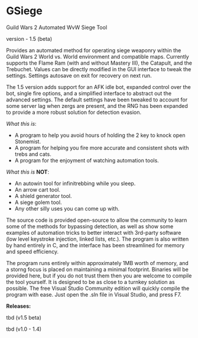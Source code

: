 # GSiege
Guild Wars 2 Automated WvW Siege Tool

version - 1.5 (beta)

Provides an automated method for operating siege weaponry within the Guild Wars 2 World vs. World environment and compatible maps. Currently supports the Flame Ram (with and without Mastery III), the Catapult, and the Trebuchet. Values can be directly modified in the GUI interface to tweak the settings. Settings autosave on exit for recovery on next run.

The 1.5 version adds support for an AFK idle bot, expanded control over the bot, single fire options, and a simplified interface to abstract out the advanced settings. The default settings have been tweaked to account for some server lag when zergs are present, and the RNG has been expanded to provide a more robust solution for detection evasion.


*What this is*:
- A program to help you avoid hours of holding the 2 key to knock open Stonemist.
- A program for helping you fire more accurate and consistent shots with trebs and cats.
- A program for the enjoyment of watching automation tools.

*What this is* **NOT**:
- An autowin tool for infinitrebbing while you sleep.
- An arrow cart tool.
- A shield generator tool.
- A siege golem tool.
- Any other silly uses you can come up with.


The source code is provided open-source to allow the community to learn some of the methods for bypassing detection, as well as show some examples of automation tricks to better interact with 3rd-party software (low level keystroke injection, linked lists, etc.). The program is also written by hand entirely in C, and the interface has been streamlined for memory and speed efficiency. 

The program runs entirely within approximately 1MB worth of memory, and a storng focus is placed on maintaining a minimal footprint. Binaries will be provided here, but if you do not trust them then you are welcome to compile the tool yourself. It is designed to be as close to a turnkey solution as possible. The free Visual Studio Community edition will quickly compile the program with ease. Just open the .sln file in Visual Studio, and press F7.


**Releases:**

tbd (v1.5 beta)

tbd (v1.0 - 1.4)
